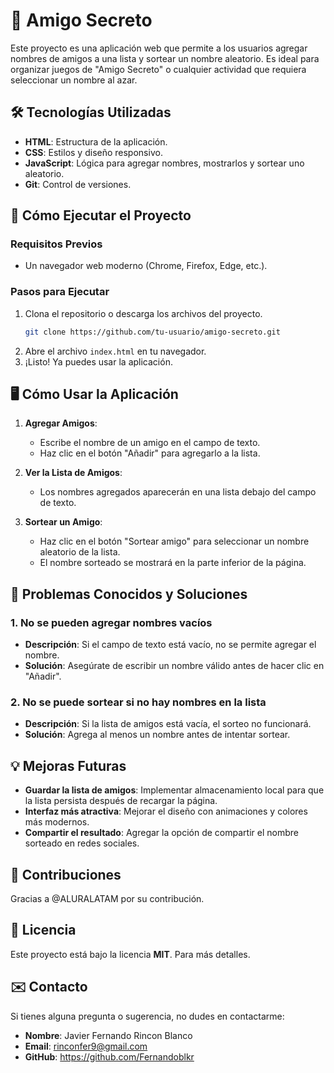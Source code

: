 # 🎉 Amigo Secreto

Este proyecto es una aplicación web que permite a los usuarios agregar nombres de amigos a una lista y sortear un nombre aleatorio. Es ideal para organizar juegos de "Amigo Secreto" o cualquier actividad que requiera seleccionar un nombre al azar.

## 🛠️ Tecnologías Utilizadas

- **HTML**: Estructura de la aplicación.
- **CSS**: Estilos y diseño responsivo.
- **JavaScript**: Lógica para agregar nombres, mostrarlos y sortear uno aleatorio.
- **Git**: Control de versiones.

## 🚀 Cómo Ejecutar el Proyecto

### Requisitos Previos
- Un navegador web moderno (Chrome, Firefox, Edge, etc.).

### Pasos para Ejecutar
1. Clona el repositorio o descarga los archivos del proyecto.
   ```bash
   git clone https://github.com/tu-usuario/amigo-secreto.git
   ```
2. Abre el archivo `index.html` en tu navegador.
3. ¡Listo! Ya puedes usar la aplicación.
## 🖥️ Cómo Usar la Aplicación

1. **Agregar Amigos**:
   - Escribe el nombre de un amigo en el campo de texto.
   - Haz clic en el botón "Añadir" para agregarlo a la lista.

2. **Ver la Lista de Amigos**:
   - Los nombres agregados aparecerán en una lista debajo del campo de texto.

3. **Sortear un Amigo**:
   - Haz clic en el botón "Sortear amigo" para seleccionar un nombre aleatorio de la lista.
   - El nombre sorteado se mostrará en la parte inferior de la página.
  ## 🐛 Problemas Conocidos y Soluciones

### 1. **No se pueden agregar nombres vacíos**
   - **Descripción**: Si el campo de texto está vacío, no se permite agregar el nombre.
   - **Solución**: Asegúrate de escribir un nombre válido antes de hacer clic en "Añadir".

### 2. **No se puede sortear si no hay nombres en la lista**
   - **Descripción**: Si la lista de amigos está vacía, el sorteo no funcionará.
   - **Solución**: Agrega al menos un nombre antes de intentar sortear.
## 💡 Mejoras Futuras

- **Guardar la lista de amigos**: Implementar almacenamiento local para que la lista persista después de recargar la página.
- **Interfaz más atractiva**: Mejorar el diseño con animaciones y colores más modernos.
- **Compartir el resultado**: Agregar la opción de compartir el nombre sorteado en redes sociales.
## 🤝 Contribuciones
Gracias a @ALURALATAM por su contribución.
## 📜 Licencia

Este proyecto está bajo la licencia **MIT**. Para más detalles.
## ✉️ Contacto

Si tienes alguna pregunta o sugerencia, no dudes en contactarme:
- **Nombre**: Javier Fernando Rincon Blanco
- **Email**: rinconfer9@gmail.com
- **GitHub**: https://github.com/Fernandoblkr
